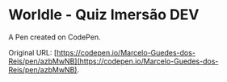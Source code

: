 # Worldle - Quiz Imersão DEV

A Pen created on CodePen.

Original URL: [https://codepen.io/Marcelo-Guedes-dos-Reis/pen/azbMwNB](https://codepen.io/Marcelo-Guedes-dos-Reis/pen/azbMwNB).

